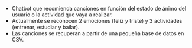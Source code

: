 - Chatbot que recomienda canciones en función del estado de ánimo del usuario o la actividad que vaya a realizar.
- Actualmente se reconocen 2 emociones (feliz y triste) y 3 actividades (entrenar, estudiar y bailar).
- Las canciones se recuperan a partir de una pequeña base de datos en CSV.
